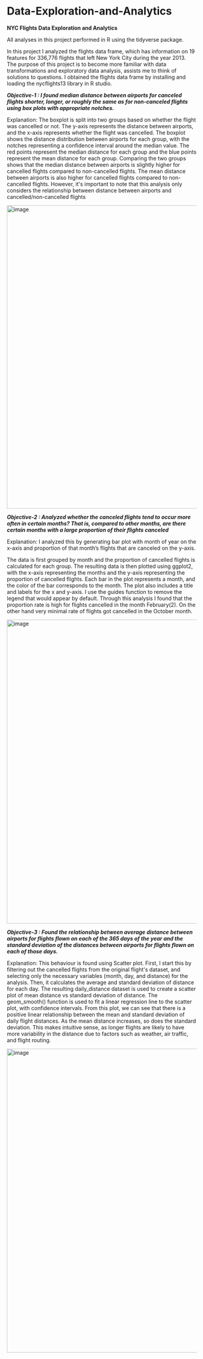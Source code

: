 # Data-Exploration-and-Analytics
**NYC Flights Data Exploration and Analytics**

All analyses in this project performed in R using the tidyverse package.

In this project I analyzed the flights data frame, which has information on 19 features for 336,776 flights that left New York City during the year 2013. The purpose of this project is to become more familiar with data transformations and
exploratory data analysis, assists me to think of solutions to questions. I obtained the
flights data frame by installing and loading the nycflights13 library in R studio.

***Objective-1 : I found median distance between airports for canceled flights shorter, longer, or roughly the same as for non-canceled flights using box plots with appropriate notches.***

Explanation: The boxplot is split into two groups based on whether the
flight was cancelled or not. The y-axis represents the distance between airports, and the x-axis
represents whether the flight was cancelled. The boxplot shows the distance distribution
between airports for each group, with the notches representing a confidence interval around
the median value. The red points represent the median distance for each group and the blue
points represent the mean distance for each group.
Comparing the two groups shows that the median distance between airports is slightly higher
for cancelled flights compared to non-cancelled flights. The mean distance between airports is
also higher for cancelled flights compared to non-cancelled flights.
However, it's important to note that this analysis only considers the relationship between
distance between airports and cancelled/non-cancelled flights

<img width="802" alt="image" src="https://github.com/vamsichekuri-9/Data-Exploration-and-Analytics/assets/70580715/14b0ab94-f263-4ad9-8e5a-7a1a1ba6d9cf">


***Objective-2 : Analyzed whether the canceled flights tend to occur more often in certain months? That is, compared to
other months, are there certain months with a large proportion of their flights canceled***

Explanation: I analyzed this by generating bar plot with month of year on the x-axis and proportion of that month’s flights that are canceled on the y-axis. 

The data is first grouped by month and the proportion
of cancelled flights is calculated for each group. The resulting data is then plotted using
ggplot2, with the x-axis representing the months and the y-axis representing the
proportion of cancelled flights. Each bar in the plot represents a month, and the color of
the bar corresponds to the month. The plot also includes a title and labels for the x and
y-axis.
I use the guides function to remove the legend that would appear by default. Through
this analysis I found that the proportion rate is high for flights cancelled in the month
February(2). On the other hand very minimal rate of flights got cancelled in the October
month.

<img width="804" alt="image" src="https://github.com/vamsichekuri-9/Data-Exploration-and-Analytics/assets/70580715/a1c48f7c-0acd-440d-84a7-ffb56129ca0d">


***Objective-3 : Found the relationship between average distance between airports for flights flown on
each of the 365 days of the year and the standard deviation of the distances between airports
for flights flown on each of those days.***

Explanation: This behaviour is found using Scatter plot. First, I start this by filtering out the cancelled flights
from the original flight's dataset, and selecting only the necessary variables (month, day, and
distance) for the analysis. Then, it calculates the average and standard deviation of distance for
each day. The resulting daily_distance dataset is used to create a scatter plot of mean distance
vs standard deviation of distance. The geom_smooth() function is used to fit a linear regression
line to the scatter plot, with confidence intervals.
From this plot, we can see that there is a positive linear relationship between the mean and
standard deviation of daily flight distances. As the mean distance increases, so does the standard
deviation. This makes intuitive sense, as longer flights are likely to have more variability in the
distance due to factors such as weather, air traffic, and flight routing.

<img width="804" alt="image" src="https://github.com/vamsichekuri-9/Data-Exploration-and-Analytics/assets/70580715/f7def21f-81ce-4b3e-8398-6b280ca12efc">

